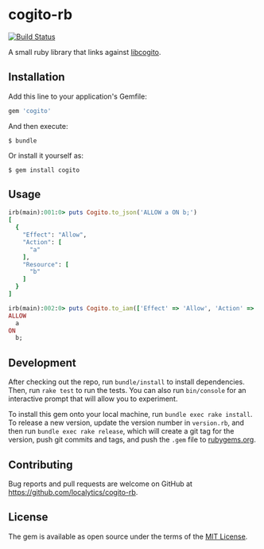 # cogito-rb

[![Build Status](https://travis-ci.com/localytics/cogito-rb.svg?token=kQUiABmGkzyHdJdMnCnv&branch=master)](https://travis-ci.com/localytics/cogito-rb)

A small ruby library that links against [libcogito](https://github.com/localytics/libcogito).

## Installation

Add this line to your application's Gemfile:

```ruby
gem 'cogito'
```

And then execute:

    $ bundle

Or install it yourself as:

    $ gem install cogito

## Usage

```ruby
irb(main):001:0> puts Cogito.to_json('ALLOW a ON b;')
[
  {
    "Effect": "Allow",
    "Action": [
      "a"
    ],
    "Resource": [
      "b"
    ]
  }
]

irb(main):002:0> puts Cogito.to_iam(['Effect' => 'Allow', 'Action' => 'a', 'Resource' => 'b'].to_json)
ALLOW
  a
ON
  b;
```

## Development

After checking out the repo, run `bundle/install` to install dependencies. Then, run `rake test` to run the tests. You can also run `bin/console` for an interactive prompt that will allow you to experiment.

To install this gem onto your local machine, run `bundle exec rake install`. To release a new version, update the version number in `version.rb`, and then run `bundle exec rake release`, which will create a git tag for the version, push git commits and tags, and push the `.gem` file to [rubygems.org](https://rubygems.org).

## Contributing

Bug reports and pull requests are welcome on GitHub at https://github.com/localytics/cogito-rb.

## License

The gem is available as open source under the terms of the [MIT License](http://opensource.org/licenses/MIT).
